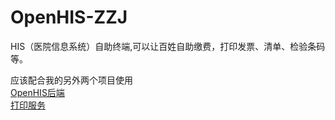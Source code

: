 # OpenHIS-ZZJ
HIS（医院信息系统）自助终端,可以让百姓自助缴费，打印发票、清单、检验条码等。

应该配合我的另外两个项目使用  
[OpenHIS后端](https://github.com/oepnhisC/OpenHIS-Server)  
[打印服务](https://github.com/oepnhisC/OpenHIS-PrintingServer)
